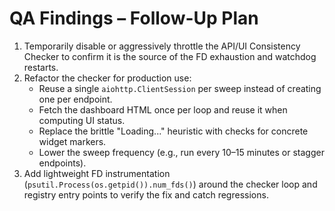 # QA Findings – Follow-Up Plan

1. Temporarily disable or aggressively throttle the API/UI Consistency Checker to confirm it is the source of the FD exhaustion and watchdog restarts.
2. Refactor the checker for production use:
   - Reuse a single `aiohttp.ClientSession` per sweep instead of creating one per endpoint.
   - Fetch the dashboard HTML once per loop and reuse it when computing UI status.
   - Replace the brittle "Loading..." heuristic with checks for concrete widget markers.
   - Lower the sweep frequency (e.g., run every 10–15 minutes or stagger endpoints).
3. Add lightweight FD instrumentation (`psutil.Process(os.getpid()).num_fds()`) around the checker loop and registry entry points to verify the fix and catch regressions.

>>>>>>>>>

